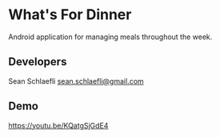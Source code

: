 # What's For Dinner
 
 Android application for managing meals throughout the week.

## Developers

Sean Schlaefli
sean.schlaefli@gmail.com

## Demo
 
 https://youtu.be/KQatgSjGdE4